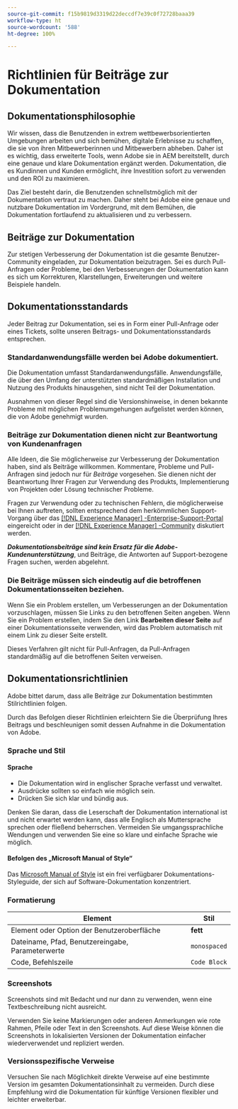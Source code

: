 ```yaml
---
source-git-commit: f15b9819d3319d22deccdf7e39c0f72728baaa39
workflow-type: ht
source-wordcount: '588'
ht-degree: 100%

---
```

# Richtlinien für Beiträge zur Dokumentation

## Dokumentationsphilosophie

Wir wissen, dass die Benutzenden in extrem wettbewerbsorientierten Umgebungen arbeiten und sich bemühen, digitale Erlebnisse zu schaffen, die sie von ihren Mitbewerberinnen und Mitbewerbern abheben. Daher ist es wichtig, dass erweiterte Tools, wenn Adobe sie in AEM bereitstellt, durch eine genaue und klare Dokumentation ergänzt werden. Dokumentation, die es Kundinnen und Kunden ermöglicht, ihre Investition sofort zu verwenden und den ROI zu maximieren.

Das Ziel besteht darin, die Benutzenden schnellstmöglich mit der Dokumentation vertraut zu machen. Daher steht bei Adobe eine genaue und nutzbare Dokumentation im Vordergrund, mit dem Bemühen, die Dokumentation fortlaufend zu aktualisieren und zu verbessern.

## Beiträge zur Dokumentation

Zur stetigen Verbesserung der Dokumentation ist die gesamte Benutzer-Community eingeladen, zur Dokumentation beizutragen. Sei es durch Pull-Anfragen oder Probleme, bei den Verbesserungen der Dokumentation kann es sich um Korrekturen, Klarstellungen, Erweiterungen und weitere Beispiele handeln.

## Dokumentationsstandards

Jeder Beitrag zur Dokumentation, sei es in Form einer Pull-Anfrage oder eines Tickets, sollte unseren Beitrags- und Dokumentationsstandards entsprechen.

### Standardanwendungsfälle werden bei Adobe dokumentiert.

Die Dokumentation umfasst Standardanwendungsfälle. Anwendungsfälle, die über den Umfang der unterstützten standardmäßigen Installation und Nutzung des Produkts hinausgehen, sind nicht Teil der Dokumentation. 

Ausnahmen von dieser Regel sind die Versionshinweise, in denen bekannte Probleme mit möglichen Problemumgehungen aufgelistet werden können, die von Adobe genehmigt wurden.

### Beiträge zur Dokumentation dienen nicht zur Beantwortung von Kundenanfragen

Alle Ideen, die Sie möglicherweise zur Verbesserung der Dokumentation haben, sind als Beiträge willkommen. Kommentare, Probleme und Pull-Anfragen sind jedoch nur für *Beiträge* vorgesehen. Sie dienen nicht der Beantwortung Ihrer Fragen zur Verwendung des Produkts, Implementierung von Projekten oder Lösung technischer Probleme.

Fragen zur Verwendung oder zu technischen Fehlern, die möglicherweise bei Ihnen auftreten, sollten entsprechend dem herkömmlichen Support-Vorgang über das [[!DNL Experience Manager] -Enterprise-Support-Portal](https://experienceleague.adobe.com/?support-solution=Experience+Manager&amp;lang=de#home) eingereicht oder in der [[!DNL Experience Manager] -Community](https://experienceleaguecommunities.adobe.com/t5/adobe-experience-manager/ct-p/adobe-experience-manager-community?lang=de) diskutiert werden.

***Dokumentationsbeiträge sind kein Ersatz für die Adobe-Kundenunterstützung***, und Beiträge, die Antworten auf Support-bezogene Fragen suchen, werden abgelehnt.

### Die Beiträge müssen sich eindeutig auf die betroffenen Dokumentationsseiten beziehen.

Wenn Sie ein Problem erstellen, um Verbesserungen an der Dokumentation vorzuschlagen, müssen Sie Links zu den betroffenen Seiten angeben. Wenn Sie ein Problem erstellen, indem Sie den Link **Bearbeiten dieser Seite** auf einer Dokumentationsseite verwenden, wird das Problem automatisch mit einem Link zu dieser Seite erstellt.

Dieses Verfahren gilt nicht für Pull-Anfragen, da Pull-Anfragen standardmäßig auf die betroffenen Seiten verweisen.

## Dokumentationsrichtlinien

Adobe bittet darum, dass alle Beiträge zur Dokumentation bestimmten Stilrichtlinien folgen.

Durch das Befolgen dieser Richtlinien erleichtern Sie die Überprüfung Ihres Beitrags und beschleunigen somit dessen Aufnahme in die Dokumentation von Adobe.

### Sprache und Stil

#### Sprache

* Die Dokumentation wird in englischer Sprache verfasst und verwaltet.
* Ausdrücke sollten so einfach wie möglich sein.
* Drücken Sie sich klar und bündig aus.

Denken Sie daran, dass die Leserschaft der Dokumentation international ist und nicht erwartet werden kann, dass alle Englisch als Muttersprache sprechen oder fließend beherrschen. Vermeiden Sie umgangssprachliche Wendungen und verwenden Sie eine so klare und einfache Sprache wie möglich.

#### Befolgen des „Microsoft Manual of Style“

Das [Microsoft Manual of Style](https://learn.microsoft.com/de-de/style-guide/welcome/) ist ein frei verfügbarer Dokumentations-Styleguide, der sich auf Software-Dokumentation konzentriert.

### Formatierung

| Element | Stil |
| -------------------------------------------- | ---------------- |
| Element oder Option der Benutzeroberfläche | **fett** |
| Dateiname, Pfad, Benutzereingabe, Parameterwerte | `monospaced` |
| Code, Befehlszeile | ```Code Block``` |

### Screenshots

Screenshots sind mit Bedacht und nur dann zu verwenden, wenn eine Textbeschreibung nicht ausreicht.

Verwenden Sie keine Markierungen oder anderen Anmerkungen wie rote Rahmen, Pfeile oder Text in den Screenshots. Auf diese Weise können die Screenshots in lokalisierten Versionen der Dokumentation einfacher wiederverwendet und repliziert werden.

### Versionsspezifische Verweise

Versuchen Sie nach Möglichkeit direkte Verweise auf eine bestimmte Version im gesamten Dokumentationsinhalt zu vermeiden. Durch diese Empfehlung wird die Dokumentation für künftige Versionen flexibler und leichter erweiterbar.
